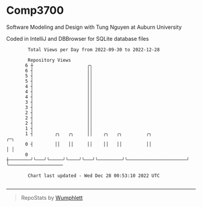 # Comp3700

Software Modeling and Design with Tung Nguyen at Auburn University

Coded in IntelliJ and DBBrowser for SQLite database files

```
        Total Views per Day from 2022-09-30 to 2022-12-28

        Repository Views
       6 ┼                    ╭╮
       6 ┤                    ││
       5 ┤                    ││
       5 ┤                    ││
       4 ┤                    ││
       4 ┤                    ││
       4 ┤                    ││
       3 ┤                    ││
       3 ┤                    ││
       2 ┤                    ││
       2 ┤                    ││
       2 ┤                    ││
       1 ┤                    ││
       1 ┤        ╭╮   ╭╮     ││    ╭╮   ╭╮         ╭╮                      ╭─╮
       0 ┤        ││   ││     ││    ││   ││         ││                      │ │
       0 ┼────────╯╰───╯╰─────╯╰────╯╰───╯╰─────────╯╰──────────────────────╯ ╰────────────────────

        Chart last updated - Wed Dec 28 00:53:10 2022 UTC
        
```

---

> RepoStats by [Wumphlett](https://github.com/Wumphlett)
